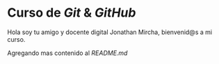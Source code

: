 # Curso de _Git_ & _GitHub_

Hola soy tu amigo y docente digital Jonathan Mircha, bienvenid@s a mi curso.

Agregando mas contenido al _README.md_
